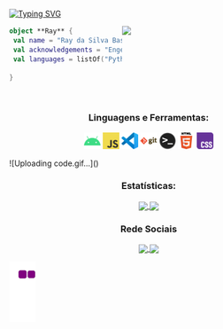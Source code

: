 [![Typing SVG](https://readme-typing-svg.demolab.com?font=Fira+Code&color=00BFFF&size=22&lines=👋+Hello!;My+name+is+Ray.;I+live+in+Ouro+Preto,+MG,+Brazil.;I+study+Machine+Learning;+and+Generative+AI.;Be+welcome!+🎉)](https://git.io/typing-svg)



<img align="right" width="300" src="https://i2.wp.com/allhtaccess.info/wp-content/uploads/2018/03/programming.gif?fit=1281%2C716&ssl=1" />

```kotlin
object **Ray** {
 val name = "Ray da Silva Basilio"
 val acknowledgements = "Engenharia de Controle e Automação"
 val languages = listOf("Python", "JavaScript", "C++", "CSS/HTML") 

}
```
</br>
<h3 align="center">Linguagens e Ferramentas:</h3>

<p align="center">
<code><img height="30" src="https://raw.githubusercontent.com/github/explore/80688e429a7d4ef2fca1e82350fe8e3517d3494d/topics/android/android.png"></code>
<code><img height="30" src="https://raw.githubusercontent.com/github/explore/80688e429a7d4ef2fca1e82350fe8e3517d3494d/topics/javascript/javascript.png"></code>
<code><img height="30" src="https://raw.githubusercontent.com/github/explore/80688e429a7d4ef2fca1e82350fe8e3517d3494d/topics/visual-studio-code/visual-studio-code.png"></code>
<code><img height="30" src="https://raw.githubusercontent.com/github/explore/80688e429a7d4ef2fca1e82350fe8e3517d3494d/topics/git/git.png"></code>
<code><img height="30" src="https://raw.githubusercontent.com/github/explore/80688e429a7d4ef2fca1e82350fe8e3517d3494d/topics/terminal/terminal.png"></code>
<code><img height="30" src="https://raw.githubusercontent.com/github/explore/80688e429a7d4ef2fca1e82350fe8e3517d3494d/topics/html/html.png"></code>
<code><img height="30" src="https://raw.githubusercontent.com/github/explore/80688e429a7d4ef2fca1e82350fe8e3517d3494d/topics/css/css.png"></code>
</p>
![Uploading code.gif…]()


<h3 align="center">Estatísticas:</h3>

<p align="center">
  <a href="https://github.com/RayBasilio123">
    <img
      align="center"
      height="150em"
      src="https://github-readme-stats.vercel.app/api?username=RayBasilio123&show_icons=true&include_all_commits=true&count_private=true&theme=blue-green"
    />
  </a>
  <a href="https://github.com/RayBasilio123">
    <img
      align="center"
      height="150em"
      src="https://github-readme-stats.vercel.app/api/top-langs/?username=RayBasilio123&show_icons=true&include_all_commits=true&count_private=true&layout=compact&theme=blue-green"
    />
  </a>
</p>


<h3 align="center">Rede Sociais</h3>

<p align="center">
  <a href="ray.basilio@aluno.ufop.edu.br">
    <img
      align="center"
      src="https://img.shields.io/badge/Gmail-1C1C1C?style=for-the-badge&logo=gmail&logoColor=00FFFF">
  </a>
  <a href="https://www.linkedin.com/in/ray-basilio-engenheiro-de-controle-e-automacao/">
    <img
         align="center"
         src="https://img.shields.io/badge/LinkedIn-1C1C1C?style=for-the-badge&logo=linkedin&logoColor=00FFFF"
  </a>
  
</p>
 
 ![snake gif](https://github.com/RayBasilio123/RayBasilio123/blob/output/github-contribution-grid-snake.gif)
